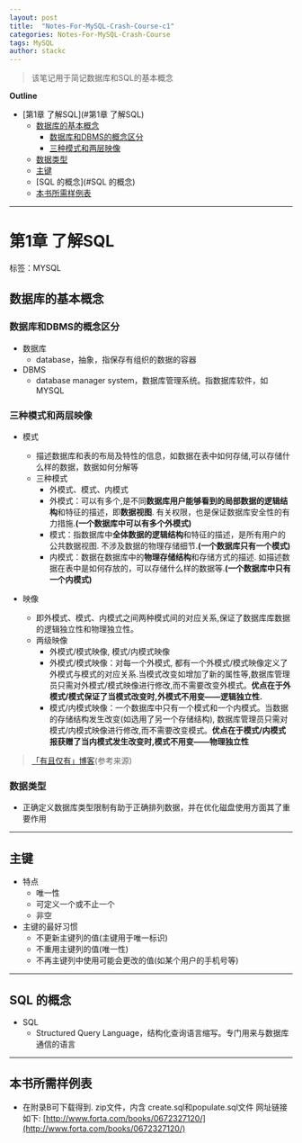 ```yaml
---
layout: post
title:  "Notes-For-MySQL-Crash-Course-c1"
categories: Notes-For-MySQL-Crash-Course
tags: MySQL
author: stackc
---
```


>该笔记用于简记数据库和SQL的基本概念




**Outline**

- [第1章 了解SQL](#第1章 了解SQL)
	- [数据库的基本概念](#数据库的基本概念)
		- [数据库和DBMS的概念区分](#数据库和DBMS的概念区分)
		- [三种模式和两层映像](#三种模式和两层映像)
	- [数据类型](#数据类型)
	- [主键](#主键)
	- [SQL 的概念](#SQL 的概念)
	- [本书所需样例表](#本书所需样例表)



---

# 第1章 了解SQL

标签：MYSQL

## 数据库的基本概念

### 数据库和DBMS的概念区分

- 数据库
	- database，抽象，指保存有组织的数据的容器
- DBMS
	- database manager system，数据库管理系统。指数据库软件，如MYSQL

### 三种模式和两层映像

- 模式
	- 描述数据库和表的布局及特性的信息，如数据在表中如何存储,可以存储什么样的数据，数据如何分解等
    - 三种模式
	    - 外模式、模式、内模式
        - 外模式：可以有多个,是不同**数据库用户能够看到的局部数据的逻辑结构**和特征的描述，即**数据视图**. 有关权限，也是保证数据库安全性的有力措施.**(一个数据库中可以有多个外模式)**
        - 模式：指数据库中**全体数据的逻辑结构**和特征的描述，是所有用户的公共数据视图. 不涉及数据的物理存储细节.**(一个数据库只有一个模式)**
        - 内模式：数据在数据库中的**物理存储结构**和存储方式的描述. 如描述数据在表中是如何存放的，可以存储什么样的数据等.**(一个数据库中只有一个内模式)**
        
- 映像
	- 即外模式、模式、内模式之间两种模式间的对应关系,保证了数据库库数据的逻辑独立性和物理独立性。
    - 两级映像
	    - 外模式/模式映像, 模式/内模式映像
        - 外模式/模式映像：对每一个外模式, 都有一个外模式/模式映像定义了外模式与模式的对应关系.当模式改变如增加了新的属性等,数据库管理员只需对外模式/模式映像进行修改,而不需要改变外模式。**优点在于外模式/模式保证了当模式改变时,外模式不用变——逻辑独立性.**
        - 模式/内模式映像：一个数据库中只有一个模式和一个内模式。当数据的存储结构发生改变(如选用了另一个存储结构), 数据库管理员只需对模式/内模式映像进行修改,而不需要改变模式。**优点在于模式/内模式报获赠了当内模式发生改变时,模式不用变——物理独立性**

>[「有且仅有」博客](https://blog.csdn.net/u010297957/article/details/50846279)(参考来源)

### 数据类型

- 正确定义数据库类型限制有助于正确排列数据，并在优化磁盘使用方面其了重要作用

---

## 主键

- 特点
    - 唯一性
    - 可定义一个或不止一个
    - 非空
- 主键的最好习惯
    - 不更新主键列的值(主键用于唯一标识)
    - 不重用主键列的值(唯一性)
    - 不再主键列中使用可能会更改的值(如某个用户的手机号等) 

---

## SQL 的概念

- SQL
	- Structured Query Language，结构化查询语言缩写。专门用来与数据库通信的语言

---

## 本书所需样例表

- 在附录B可下载得到. zip文件，内含 create.sql和populate.sql文件
网址链接如下: [http://www.forta.com/books/0672327120/](http://www.forta.com/books/0672327120/)

 
